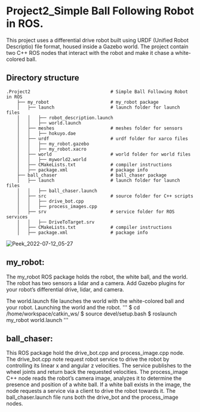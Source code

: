 # Project2_Simple Ball Following Robot in ROS.
This project uses a differential drive robot built using URDF (Unified Robot Descriptio) file format, housed inside a Gazebo world.
The project contain two C++ ROS nodes that interact with the robot and make it chase a white-colored ball. 

## Directory structure 
```
.Project2                              # Simple Ball Following Robot in ROS
    ├── my_robot                       # my_robot package                   
    │   ├── launch                     # launch folder for launch files   
    │   │   ├── robot_description.launch
    │   │   ├── world.launch
    │   ├── meshes                     # meshes folder for sensors
    │   │   ├── hokuyo.dae
    │   ├── urdf                       # urdf folder for xarco files
    │   │   ├── my_robot.gazebo
    │   │   ├── my_robot.xacro
    │   ├── world                      # world folder for world files
    │   │   ├── myworld2.world
    │   ├── CMakeLists.txt             # compiler instructions
    │   ├── package.xml                # package info
    ├── ball_chaser                    # ball_chaser package                   
    │   ├── launch                     # launch folder for launch files   
    │   │   ├── ball_chaser.launch
    │   ├── src                        # source folder for C++ scripts
    │   │   ├── drive_bot.cpp
    │   │   ├── process_images.cpp
    │   ├── srv                        # service folder for ROS services
    │   │   ├── DriveToTarget.srv
    │   ├── CMakeLists.txt             # compiler instructions
    │   ├── package.xml                # package info               
   ```

![Peek_2022-07-12_05-27](https://github.com/Bebil-P/Project2_SimpleBallFollowingRobot_ROS/assets/109389468/5d691cf5-dab3-43c8-b3a7-ff8ffae44b4e)

## my_robot:
The my_robot ROS package holds the robot, the white ball, and the world.
The robot has two sensors a lidar and a camera. Add Gazebo plugins for your robot’s differential drive, lidar, and camera. 

The world.launch file launches the world with the white-colored ball and your robot.
Launching the world and the robot. 
'''
$ cd /home/workspace/catkin_ws/ 
$ source devel/setup.bash 
$ roslaunch my_robot world.launch
'''

## ball_chaser:
This ROS package hold the drive_bot.cpp and process_image.cpp node. The drive_bot.cpp note request robot service to drive the robot by controlling its linear x and angular z velocities. The service publishes to the wheel joints and return back the requested velocities.
The process_image C++ node reads the robot’s camera image, analyzes it to determine the presence and position of a white ball. If a white ball exists in the image, the node requests a service via a client to drive the robot towards it.
The ball_chaser.launch file runs both the drive_bot and the process_image nodes.

